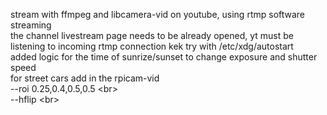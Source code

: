 stream with ffmpeg and libcamera-vid on youtube, using rtmp software streaming<br>
the channel livestream page needs to be already opened, yt must be listening to incoming rtmp connection kek try with /etc/xdg/autostart<br>
added logic for the time of sunrize/sunset to change exposure and shutter speed<br>
for street cars add in the rpicam-vid<br>
--roi 0.25,0.4,0.5,0.5 \<br>                                                   
--hflip \<br>
